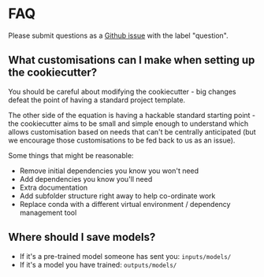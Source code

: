 # FAQ

Please submit questions as a [Github issue](https://github.com/nestauk/ds-cookiecutter/issues/new) with the label "question".

## What customisations can I make when setting up the cookiecutter?

You should be careful about modifying the cookiecutter - big changes defeat the point of having a standard project template.

The other side of the equation is having a hackable standard starting point - the cookiecutter aims to be small and simple enough to understand which allows customisation based on needs that can't be centrally anticipated (but we encourage those customisations to be fed back to us as an issue).

Some things that might be reasonable:

-   Remove initial dependencies you know you won't need
-   Add dependencies you know you'll need
-   Extra documentation
-   Add subfolder structure right away to help co-ordinate work
-   Replace conda with a different virtual environment / dependency management tool

## Where should I save models?

-   If it's a pre-trained model someone has sent you: `inputs/models/`
-   If it's a model you have trained: `outputs/models/`
